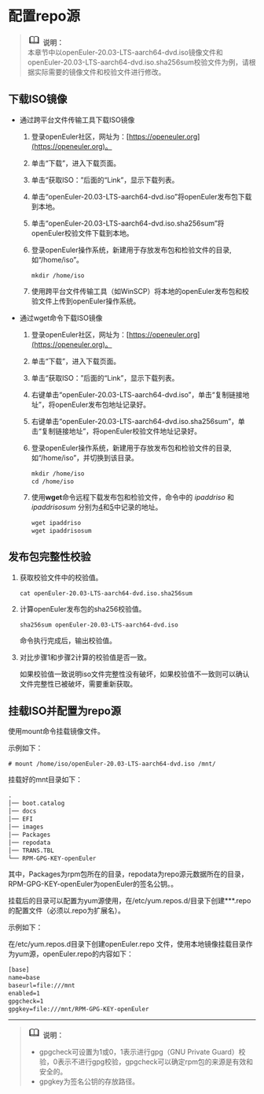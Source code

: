 # 配置repo源<a name="ZH-CN_TOPIC_0229243686"></a>

>![](public_sys-resources/icon-note.gif) **说明：**   
>本章节中以openEuler-20.03-LTS-aarch64-dvd.iso镜像文件和openEuler-20.03-LTS-aarch64-dvd.iso.sha256sum校验文件为例，请根据实际需要的镜像文件和校验文件进行修改。  

## 下载ISO镜像<a name="section18587122144716"></a>

-   通过跨平台文件传输工具下载ISO镜像
    1.  登录openEuler社区，网址为：[https://openeuler.org](https://openeuler.org)。
    2.  单击“下载”，进入下载页面。
    3.  单击“获取ISO：”后面的“Link”，显示下载列表。
    4.  <a name="li12471102810496"></a>单击“openEuler-20.03-LTS-aarch64-dvd.iso”将openEuler发布包下载到本地。
    5.  <a name="li1585718426494"></a>单击“openEuler-20.03-LTS-aarch64-dvd.iso.sha256sum”将openEuler校验文件下载到本地。
    6.  登录openEuler操作系统，新建用于存放发布包和检验文件的目录,如“/home/iso”。

        ```
        mkdir /home/iso
        ```

    7.  使用跨平台文件传输工具（如WinSCP）将本地的openEuler发布包和校验文件上传到openEuler操作系统。

-   通过wget命令下载ISO镜像
    1.  登录openEuler社区，网址为：[https://openeuler.org](https://openeuler.org)。
    2.  单击“下载”，进入下载页面。
    3.  单击“获取ISO：”后面的“Link”，显示下载列表。
    4.  右键单击“openEuler-20.03-LTS-aarch64-dvd.iso”，单击“复制链接地址”，将openEuler发布包地址记录好。
    5.  右键单击“openEuler-20.03-LTS-aarch64-dvd.iso.sha256sum”，单击“复制链接地址”，将openEuler校验文件地址记录好。
    6.  登录openEuler操作系统，新建用于存放发布包和检验文件的目录,如“/home/iso”，并切换到该目录。

        ```
        mkdir /home/iso
        cd /home/iso
        ```

    7.  使用**wget**命令远程下载发布包和检验文件，命令中的  _ipaddriso_  和  _ipaddrisosum_  分别为[4](#li12471102810496)和[5](#li1585718426494)中记录的地址。

        ```
        wget ipaddriso
        wget ipaddrisosum
        ```



## 发布包完整性校验<a name="section104307331869"></a>

1.  获取校验文件中的校验值。

    ```
    cat openEuler-20.03-LTS-aarch64-dvd.iso.sha256sum
    ```

2.  计算openEuler发布包的sha256校验值。

    ```
    sha256sum openEuler-20.03-LTS-aarch64-dvd.iso 
    ```

    命令执行完成后，输出校验值。

3.  对比步骤1和步骤2计算的校验值是否一致。

    如果校验值一致说明iso文件完整性没有破坏，如果校验值不一致则可以确认文件完整性已被破坏，需要重新获取。


## 挂载ISO并配置为repo源<a name="section12437641115515"></a>

使用mount命令挂载镜像文件。

示例如下：

```
# mount /home/iso/openEuler-20.03-LTS-aarch64-dvd.iso /mnt/
```

挂载好的mnt目录如下：

```
.
│── boot.catalog
│── docs
│── EFI
│── images
│── Packages
│── repodata
│── TRANS.TBL
└── RPM-GPG-KEY-openEuler
```

其中，Packages为rpm包所在的目录，repodata为repo源元数据所在的目录，RPM-GPG-KEY-openEuler为openEuler的签名公钥。。

挂载后的目录可以配置为yum源使用，在/etc/yum.repos.d/目录下创建\*\*\*.repo的配置文件（必须以.repo为扩展名）。

示例如下：

在/etc/yum.repos.d目录下创建openEuler.repo 文件，使用本地镜像挂载目录作为yum源，openEuler.repo的内容如下：

```
[base]
name=base
baseurl=file:///mnt
enabled=1
gpgcheck=1
gpgkey=file:///mnt/RPM-GPG-KEY-openEuler
```

****

>![](public_sys-resources/icon-note.gif) **说明：**   
>-   gpgcheck可设置为1或0，1表示进行gpg（GNU Private Guard）校验，0表示不进行gpg校验，gpgcheck可以确定rpm包的来源是有效和安全的。  
>-   gpgkey为签名公钥的存放路径。  

